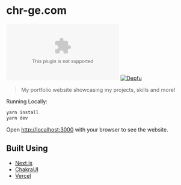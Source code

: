 # chr-ge.com

![License](https://badgen.net/github/license/chr-ge/chr-ge.com?color=cyan)
[![Depfu](https://badges.depfu.com/badges/c72a89d7d61da748fcf12b74873a8678/overview.svg)](https://depfu.com/github/chr-ge/chr-ge.com?project_id=24690)

> My portfolio website showcasing my projects, skills and more!

Running Locally:

```bash
yarn install
yarn dev
```

Open [http://localhost:3000](http://localhost:3000) with your browser to see the website.

## Built Using
- [Next.js](https://nextjs.org/)
- [ChakraUI](https://chakra-ui.com/)
- [Vercel](https://vercel.com)
